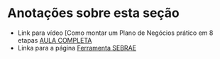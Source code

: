 # Anotações sobre esta seção

- Link para vídeo [Como montar um Plano de Negócios prático em 8 etapas [AULA COMPLETA](https://www.youtube.com/watch?v=SiLhRf8MtRY)
- Linka para a página [Ferramenta SEBRAE](https://www.sebrae-sc.com.br/ferramenta/plano-de-negocio?)